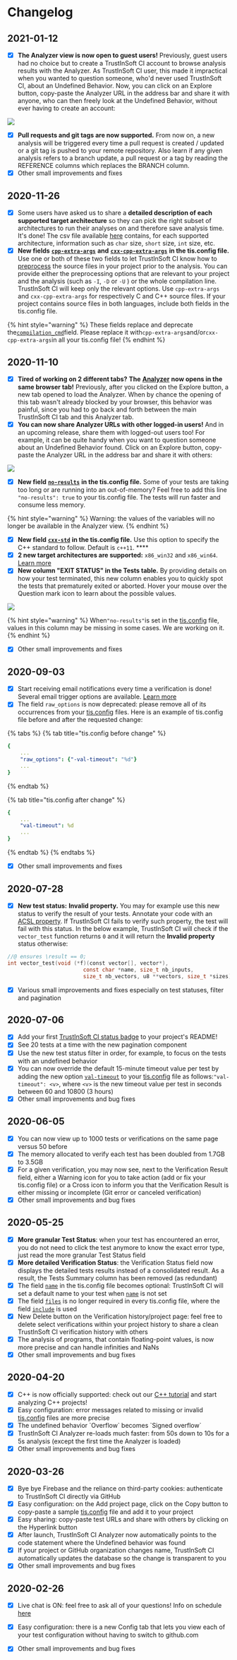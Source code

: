 # Changelog

## 2021-01-12

* [x] **The Analyzer view is now open to guest users!** Previously, guest users had no choice but to create a TrustInSoft CI account to browse analysis results with the Analyzer. As TrustInSoft CI user, this made it impractical when you wanted to question someone, who'd never used TrustInSoft CI, about an Undefined Behavior.  Now, you can click on an Explore button, copy-paste the Analyzer URL in the address bar and share it with anyone, who can then freely look at the Undefined Behavior, without ever having to create an account:

![](.gitbook/assets/image%20%28190%29.png)

* [x] **Pull requests and git tags are now supported.** From now on, a new analysis will be triggered every time a pull request is created / updated or a git tag is pushed to your remote repository. Also learn if any given analysis refers to a branch update, a pull request or a tag by reading the REFERENCE columns which replaces the BRANCH column. 
* [x] Other small improvements and fixes

## 2020-11-26

* [x] Some users have asked us to share a **detailed description of each supported target architecture** so they can pick the right subset of architectures to run their analyses on and therefore save analysis time.  It's done! The csv file available [here](reference/supported-architectures.md#fundamental-data-types) contains, for each supported architecture, information such as `char` size, `short` size, `int` size, etc. 
* [x] **New fields** [**`cpp-extra-args`**](reference/configuration-file.md#cpp-extra-args) **and** [**`cxx-cpp-extra-args`**](reference/configuration-file.md#cxx-cpp-extra-args) **in the tis.config file.** Use one or both of these two fields to let TrustInSoft CI know how to [preprocess](https://en.wikipedia.org/wiki/C_preprocessor) the source files in your project prior to the analysis.  You can provide either the preprocessing options that are relevant to your project and the analysis \(such as `-I`, `-D` or `-U` \) or the whole compilation line. TrustInSoft CI will keep only the relevant options.  Use `cpp-extra-args` and `cxx-cpp-extra-args` for respectively C and C++ source files. If your project contains source files in both languages, include both fields in the tis.config file.

{% hint style="warning" %}
These fields replace and deprecate the[`compilation_cmd`](reference/configuration-file.md#compilation_cmd)field. Please replace it with`cpp-extra-args`and/or`cxx-cpp-extra-args`in all your tis.config file!
{% endhint %}

## 2020-11-10

* [x] **Tired of working on 2 different tabs?** **The** [**Analyzer**](tutorial/find-the-root-cause-of-the-undefined-behaviors.md#launch-trustinsoft-ci-analyzer) **now opens in the same browser tab!** Previously, after you clicked on the Explore button, a new tab opened to load the Analyzer. When by chance the opening of this tab wasn't already blocked by your browser, this behavior was painful, since you had to go back and forth between the main TrustInSoft CI tab and this Analyzer tab. 
* [x] **You can now share Analyzer URLs with other logged-in users!** And in an upcoming release, share them with logged-out users too! For example, it can be quite handy when you want to question someone about an Undefined Behavior found. Click on an Explore button, copy-paste the Analyzer URL in the address bar and share it with others:

![](.gitbook/assets/image%20%28190%29.png)

* [x] **New field** [**`no-results`**](reference/configuration-file.md#no-results) **in the tis.config file.** Some of your tests are taking too long or are running into an out-of-memory? Feel free to add this line `"no-results": true` to your tis.config file. The tests will run faster and consume less memory.

{% hint style="warning" %}
Warning: the values of the variables will no longer be available in the Analyzer view.
{% endhint %}

* [x] **New field** [**`cxx-std`**](reference/configuration-file.md#cxx-std) **in the tis.config file.** Use this option to specify the C++ standard to follow. Default is `c++11`. ****
* [x] **2 new target architectures are supported:** `x86_win32` and `x86_win64`.[ Learn more](reference/supported-architectures.md#list)  
* [x] **New column "EXIT STATUS" in the Tests table.** By providing details on how your test terminated, this new column enables you to quickly spot the tests that prematurely exited or aborted. Hover your mouse over the Question mark icon to learn about the possible values.

![](.gitbook/assets/image%20%2856%29.png)

{% hint style="warning" %}
When`"no-results"`is set in the [tis.config](reference/configuration-file.md) file, values in this column may be missing in some cases. We are working on it.
{% endhint %}

* [x] Other small improvements and fixes

## 2020-09-03

* [x] Start receiving email notifications every time a verification is done! Several email trigger options are available. [Learn more](reference/receiving-email-notifications.md) 
* [x] The field `raw_options` is now deprecated: please remove all of its occurrences from your [tis.config](reference/configuration-file.md) files. Here is an example of tis.config file before and after the requested change:

{% tabs %}
{% tab title="tis.config before change" %}
```yaml
{
    ...
    "raw_options": {"-val-timeout": "%d"}
    ...
}
```
{% endtab %}

{% tab title="tis.config after change" %}
```yaml
{
    ...
    "val-timeout": %d
    ...
}
```
{% endtab %}
{% endtabs %}

* [x] Other small improvements and fixes

## 2020-07-28

* [x] **New test status:** **Invalid property.** You may for example use this new status to verify the result of your tests. Annotate your code with an [ACSL property](https://frama-c.com/acsl_tutorial_index.html). If TrustInSoft CI fails to verify such property, the test will fail with this status.  In the below example, TrustInSoft CI will check if the `vector_test` function returns `0` and it will return the **Invalid property** status otherwise:

```c
//@ ensures \result == 0;
int vector_test(void (*f)(c​onst vector[], vector*),
                        const char *name, size_t nb_inputs,
                        size_t nb_vectors, u8 **vectors, size_t *sizes)
```

* [x] Various small improvements and fixes especially on test statuses, filter and pagination

## 2020-07-06

* [x] Add your first [TrustInSoft CI status badge](reference/status-badge.md) to your project's README!
* [x] See 20 tests at a time with the new pagination component
* [x] Use the new test status filter in order, for example, to focus on the tests with an undefined behavior
* [x] You can now override the default 15-minute timeout value per test by adding the new option [`val-timeout`](reference/configuration-file.md#val-timeout) to your [tis.config](reference/configuration-file.md) file as follows:`"val-timeout": <v>`, where `<v>` is the new timeout value per test in seconds between 60 and 10800 \(3 hours\) 
* [x] Other small improvements and bug fixes

## 2020-06-05

* [x] You can now view up to 1000 tests or verifications on the same page versus 50 before
* [x] The memory allocated to verify each test has been doubled from 1.7GB to 3.5GB
* [x] For a given verification, you may now see, next to the Verification Result field, either a Warning icon for you to take action \(add or fix your tis.config file\) or a Cross icon to inform you that the Verification Result is either missing or incomplete \(Git error or canceled verification\)
* [x] Other small improvements and bug fixes

## 2020-05-25

* [x] **More granular Test Status**: when your test has encountered an error, you do not need to click the test anymore to know the exact error type, just read the more granular Test Status field
* [x] **More detailed Verification Status**: the Verification Status field now displays the detailed tests results instead of a consolidated result. As a result, the Tests Summary column has been removed \(as redundant\)
* [x] The field [`name`](https://docs.ci.trust-in-soft.com/reference/configuration-file#name) in the tis.config file becomes optional: TrustInSoft CI will set a default name to your test when [`name`](https://docs.ci.trust-in-soft.com/reference/configuration-file#name) is not set
* [x] The field [`files`](https://docs.ci.trust-in-soft.com/reference/configuration-file#files) is no longer required in every tis.config file, where the field [`include`](https://docs.ci.trust-in-soft.com/reference/configuration-file#include) is used
* [x] New Delete button on the Verification history/project page: feel free to delete select verifications within your project history to share a clean TrustInSoft CI verification history with others
* [x] The analysis of programs, that contain floating-point values, is now more precise and can handle infinities and NaNs
* [x] Other small improvements and bug fixes

## 2020-04-20

* [x] C++ is now officially supported: check out our [C++ tutorial](tutorial-cxx/) and start analyzing C++ projects!
* [x] Easy configuration: error messages related to missing or invalid [tis.config](reference/configuration-file.md) files are more precise
* [x] The undefined behavior \`Overflow\` becomes \`Signed overflow\`
* [x] TrustInSoft CI Analyzer re-loads much faster: from 50s down to 10s for a 5s analysis \(except the first time the Analyzer is loaded\)
* [x] Other small improvements and bug fixes

## 2020-03-26

* [x] Bye bye Firebase and the reliance on third-party cookies: authenticate to TrustInSoft CI directly via GitHub
* [x] Easy configuration: on the Add project page, click on the Copy button to copy-paste a sample [tis.config](reference/configuration-file.md) file and add it to your project
* [x] Easy sharing: copy-paste test URLs and share with others by clicking on the Hyperlink button
* [x] After launch, TrustInSoft CI Analyzer now automatically points to the code statement where the Undefined behavior was found
* [x] If your project or GitHub organization changes name, TrustInSoft CI automatically updates the database so the change is transparent to you
* [x] Other small improvements and bug fixes

## 2020-02-26

* [x] Live chat is ON: feel free to ask all of your questions! Info on schedule [here](get-help.md)
* [x] Easy configuration: there is a new Config tab that lets you view each of your test configuration without having to switch to github.com
* [x] Other small improvements and bug fixes

